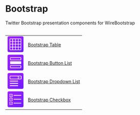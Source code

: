<h1>Bootstrap</h1>Twitter Bootstrap presentation components for WireBootstrap
<br>
<br>

<table>
  <tr><td><img src="https://github.com/WireBootstrap/Bootstrap/blob/master/images/eb-table.svg" width="50" height="50"></td>
    <td><a href="https://github.com/WireBootstrap/Bootstrap/wiki/Bootstrap-Table">Bootstrap Table</a></td>
  </tr>
  <tr><td><img src="https://github.com/WireBootstrap/Bootstrap/blob/master/images/eb-button-list.svg" width="50" height="50"></td>
    <td><a href="https://github.com/WireBootstrap/Bootstrap/wiki/Bootstrap-Table">Bootstrap Button List</a></td>
  </tr>
  <tr><td><img src="https://github.com/WireBootstrap/Bootstrap/blob/master/images/eb-dropdown-list.svg" width="50" height="50"></td>
    <td><a href="https://github.com/WireBootstrap/Bootstrap/wiki/Bootstrap-Table">Bootstrap Dropdown List</a></td>
  </tr>
  <tr><td><img src="https://github.com/WireBootstrap/Bootstrap/blob/master/images/eb-check-box.svg" width="50" height="50"></td>
    <td><a href="https://github.com/WireBootstrap/Bootstrap/wiki/Bootstrap-Table">Bootstrap Checkbox</a></td>
  </tr>
</table>
